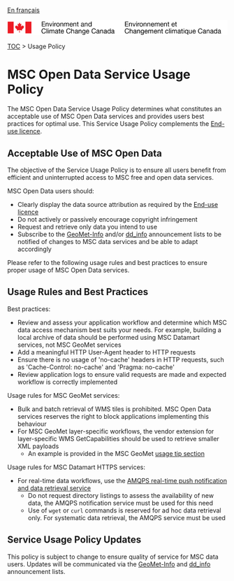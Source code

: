 [En français](readme_fr.md)

![ECCC logo](../img_eccc-logo.png)

[TOC](../readme_en.md) > Usage Policy

# MSC Open Data Service Usage Policy

The MSC Open Data Service Usage Policy determines what constitutes an acceptable use of MSC Open Data services and provides users best practices for optimal use. This Service Usage Policy complements the [End-use licence](../licence/readme_en.md).

## Acceptable Use of MSC Open Data

The objective of the Service Usage Policy is to ensure all users benefit from efficient and uninterrupted access to MSC free and open data services.

MSC Open Data users should:

* Clearly display the data source attribution as required by the [End-use licence](../licence/readme_en.md)
* Do not actively or passively encourage copyright infringement
* Request and retrieve only data you intend to use
* Subscribe to the [GeoMet-Info](https://lists.ec.gc.ca/cgi-bin/mailman/listinfo/geomet-info) and/or [dd_info](https://lists.ec.gc.ca/cgi-bin/mailman/listinfo/dd_info) announcement lists to be notified of changes to MSC data services and be able to adapt accordingly 

Please refer to the following usage rules and best practices to ensure proper usage of MSC Open Data services.

## Usage Rules and Best Practices

Best practices:

* Review and assess your application workflow and determine which MSC data access mechanism best suits your needs. For example, building a local archive of data should be performed using MSC Datamart services, not MSC GeoMet services
* Add a meaningful HTTP User-Agent header to HTTP requests
* Ensure there is no usage of 'no-cache' headers in HTTP requests, such as 'Cache-Control: no-cache' and 'Pragma: no-cache'
* Review application logs to ensure valid requests are made and expected workflow is correctly implemented 

Usage rules for MSC GeoMet services:

* Bulk and batch retrieval of WMS tiles is prohibited. MSC Open Data services reserves the right to block applications implementing this behaviour
* For MSC GeoMet layer-specific workflows, the vendor extension for layer-specific WMS GetCapabilities should be used to retrieve smaller XML payloads
    * An example is provided in the MSC GeoMet [usage tip section](../msc-geomet/readme_en.md#Access)

Usage rules for MSC Datamart HTTPS services:

* For real-time data workflows, use the [AMQPS real-time push notification and data retrieval service](../msc-datamart/amqp_en.md)
    * Do not request directory listings to assess the availability of new data, the AMQPS notification service must be used for this need
    * Use of `wget` or `curl` commands is reserved for ad hoc data retrieval only. For systematic data retrieval, the AMQPS service must be used 

## Service Usage Policy Updates

This policy is subject to change to ensure quality of service for MSC data users. Updates will be communicated via the [GeoMet-Info](https://lists.ec.gc.ca/cgi-bin/mailman/listinfo/geomet-info) and [dd_info](https://lists.ec.gc.ca/cgi-bin/mailman/listinfo/dd_info) announcement lists. 